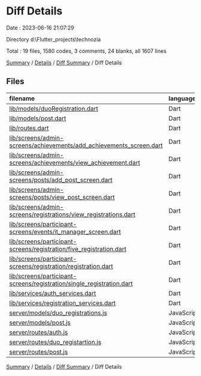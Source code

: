 # Diff Details

Date : 2023-06-16 21:07:29

Directory d:\\Flutter_projects\\technozia

Total : 19 files,  1580 codes, 3 comments, 24 blanks, all 1607 lines

[Summary](results.md) / [Details](details.md) / [Diff Summary](diff.md) / Diff Details

## Files
| filename | language | code | comment | blank | total |
| :--- | :--- | ---: | ---: | ---: | ---: |
| [lib/models/duoRegistration.dart](/lib/models/duoRegistration.dart) | Dart | 12 | 0 | 0 | 12 |
| [lib/models/post.dart](/lib/models/post.dart) | Dart | 3 | 0 | 1 | 4 |
| [lib/routes.dart](/lib/routes.dart) | Dart | 18 | 0 | 0 | 18 |
| [lib/screens/admin-screens/achievements/add_achievements_screen.dart](/lib/screens/admin-screens/achievements/add_achievements_screen.dart) | Dart | 121 | 0 | 0 | 121 |
| [lib/screens/admin-screens/achievements/view_achievement.dart](/lib/screens/admin-screens/achievements/view_achievement.dart) | Dart | 150 | 2 | 1 | 153 |
| [lib/screens/admin-screens/posts/add_post_screen.dart](/lib/screens/admin-screens/posts/add_post_screen.dart) | Dart | 77 | 5 | 0 | 82 |
| [lib/screens/admin-screens/posts/view_post_screen.dart](/lib/screens/admin-screens/posts/view_post_screen.dart) | Dart | 97 | 3 | 2 | 102 |
| [lib/screens/admin-screens/registrations/view_registrations.dart](/lib/screens/admin-screens/registrations/view_registrations.dart) | Dart | -1 | 0 | 0 | -1 |
| [lib/screens/participant-screens/events/it_manager_screen.dart](/lib/screens/participant-screens/events/it_manager_screen.dart) | Dart | 1 | 0 | 0 | 1 |
| [lib/screens/participant-screens/registration/five_registration.dart](/lib/screens/participant-screens/registration/five_registration.dart) | Dart | 501 | 0 | 10 | 511 |
| [lib/screens/participant-screens/registration/registration.dart](/lib/screens/participant-screens/registration/registration.dart) | Dart | 187 | -9 | -1 | 177 |
| [lib/screens/participant-screens/registration/single_registration.dart](/lib/screens/participant-screens/registration/single_registration.dart) | Dart | 340 | 0 | 11 | 351 |
| [lib/services/auth_services.dart](/lib/services/auth_services.dart) | Dart | 31 | 2 | 1 | 34 |
| [lib/services/registration_services.dart](/lib/services/registration_services.dart) | Dart | 7 | 0 | 0 | 7 |
| [server/models/duo_registrations.js](/server/models/duo_registrations.js) | JavaScript | 15 | 0 | 0 | 15 |
| [server/models/post.js](/server/models/post.js) | JavaScript | 5 | 0 | 0 | 5 |
| [server/routes/auth.js](/server/routes/auth.js) | JavaScript | 10 | 0 | -1 | 9 |
| [server/routes/duo_registartion.js](/server/routes/duo_registartion.js) | JavaScript | 5 | 0 | 0 | 5 |
| [server/routes/post.js](/server/routes/post.js) | JavaScript | 1 | 0 | 0 | 1 |

[Summary](results.md) / [Details](details.md) / [Diff Summary](diff.md) / Diff Details